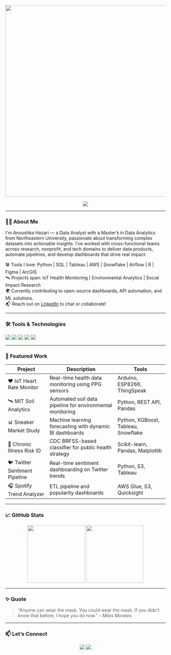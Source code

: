 <p align="center">
  <img src="https://media.giphy.com/media/8wLObF6YF5nYwK1gOb/giphy.gif" width="600"/>
</p>

<p align="center">
  <img src="https://readme-typing-svg.demolab.com/?lines=Data+Scientist+%7C+Analytics+Engineer;Cloud+Builder+%7C+Dashboards+That+Talk;Turning+Data+into+Decisions&center=true&width=500&height=30&color=F74F4F&pause=1000&size=22" />
</p>

---

### 👩‍💻 About Me
I'm Anoushka Hazari — a Data Analyst with a Master’s in Data Analytics from Northeastern University, passionate about transforming complex datasets into actionable insights. I’ve worked with cross-functional teams across research, nonprofit, and tech domains to deliver data products, automate pipelines, and develop dashboards that drive real impact.  

🛠 Tools I love: Python | SQL | Tableau | AWS | Snowflake | Airflow | R | Figma | ArcGIS  
🛰 Projects span: IoT Health Monitoring | Environmental Analytics | Social Impact Research  
🌍 Currently contributing to open-source dashboards, API automation, and ML solutions.  
📬 Reach out on [LinkedIn](https://www.linkedin.com/in/anoushkahazari/) to chat or collaborate!

---

### 🛠️ Tools & Technologies

<p>
  <img src="https://img.shields.io/badge/Python-Data-blue?style=for-the-badge&logo=python" />
  <img src="https://img.shields.io/badge/AWS-S3%20%7C%20Glue-orange?style=for-the-badge&logo=amazonaws" />
  <img src="https://img.shields.io/badge/Tableau-Insights-E97627?style=for-the-badge&logo=tableau" />
  <img src="https://img.shields.io/badge/Airflow-Pipeline-017CEE?style=for-the-badge&logo=apache-airflow" />
  <img src="https://img.shields.io/badge/Snowflake-Cloud%20Data%20Warehouse-blue?style=for-the-badge&logo=snowflake" />
</p>

---

### 🚀 Featured Work

| Project | Description | Tools |
|--------|-------------|-------|
| ❤️ IoT Heart Rate Monitor | Real-time health data monitoring using PPG sensors | Arduino, ESP8266, ThingSpeak |
| 🛰 MIT Soil Analytics | Automated soil data pipeline for environmental monitoring | Python, REST API, Pandas |
| 📊 Sneaker Market Study | Machine learning forecasting with dynamic BI dashboards | Python, XGBoost, Tableau, Snowflake |
| 🧠 Chronic Illness Risk ID | CDC BRFSS-based classifier for public health strategy | Scikit-learn, Pandas, Matplotlib |
| 🐦 Twitter Sentiment Pipeline | Real-time sentiment dashboarding on Twitter trends | Python, S3, Tableau |
| 🎧 Spotify Trend Analyzer | ETL pipeline and popularity dashboards | AWS Glue, S3, Quicksight |

---

### 📈 GitHub Stats

<p align="center">
  <img src="https://github-readme-stats.vercel.app/api?username=Nush001&theme=tokyonight&show_icons=true" height="180px"/>
  <img src="https://github-readme-stats.vercel.app/api/top-langs/?username=Nush001&layout=compact&theme=tokyonight" height="180px"/>
</p>

---

### ✨ Quote

> “Anyone can wear the mask. You could wear the mask. If you didn’t know that before, I hope you do now.” – *Miles Morales*

---

### 📫 Let’s Connect

<p align="center">
  <a href="https://www.linkedin.com/in/anoushkahazari/"><img src="https://img.shields.io/badge/LinkedIn-Connect-blue?style=for-the-badge&logo=linkedin"></a>
  <a href="mailto:anoushkahazari231@gmail.com"><img src="https://img.shields.io/badge/Email-Say%20Hi-D14836?style=for-the-badge&logo=gmail&logoColor=white"></a>
</p>
